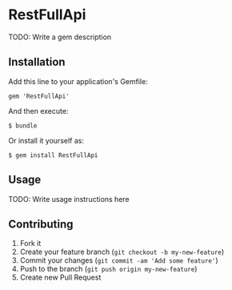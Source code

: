 # RestFullApi

TODO: Write a gem description

## Installation

Add this line to your application's Gemfile:

    gem 'RestFullApi'

And then execute:

    $ bundle

Or install it yourself as:

    $ gem install RestFullApi

## Usage

TODO: Write usage instructions here

## Contributing

1. Fork it
2. Create your feature branch (`git checkout -b my-new-feature`)
3. Commit your changes (`git commit -am 'Add some feature'`)
4. Push to the branch (`git push origin my-new-feature`)
5. Create new Pull Request
